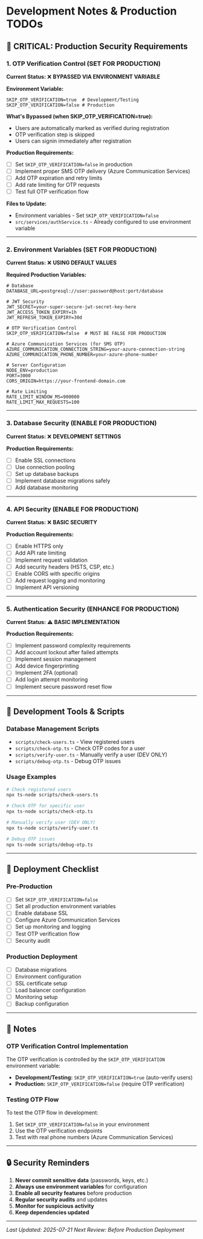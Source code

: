 # Development Notes & Production TODOs

## 🚨 CRITICAL: Production Security Requirements

### 1. OTP Verification Control (SET FOR PRODUCTION)

**Current Status:** ❌ **BYPASSED VIA ENVIRONMENT VARIABLE**

**Environment Variable:**
```env
SKIP_OTP_VERIFICATION=true  # Development/Testing
SKIP_OTP_VERIFICATION=false # Production
```

**What's Bypassed (when SKIP_OTP_VERIFICATION=true):**
- Users are automatically marked as verified during registration
- OTP verification step is skipped
- Users can signin immediately after registration

**Production Requirements:**
- [ ] Set `SKIP_OTP_VERIFICATION=false` in production
- [ ] Implement proper SMS OTP delivery (Azure Communication Services)
- [ ] Add OTP expiration and retry limits
- [ ] Add rate limiting for OTP requests
- [ ] Test full OTP verification flow

**Files to Update:**
- Environment variables - Set `SKIP_OTP_VERIFICATION=false`
- `src/services/authService.ts` - Already configured to use environment variable

---

### 2. Environment Variables (SET FOR PRODUCTION)

**Current Status:** ❌ **USING DEFAULT VALUES**

**Required Production Variables:**
```env
# Database
DATABASE_URL=postgresql://user:password@host:port/database

# JWT Security
JWT_SECRET=your-super-secure-jwt-secret-key-here
JWT_ACCESS_TOKEN_EXPIRY=1h
JWT_REFRESH_TOKEN_EXPIRY=30d

# OTP Verification Control
SKIP_OTP_VERIFICATION=false  # MUST BE FALSE FOR PRODUCTION

# Azure Communication Services (for SMS OTP)
AZURE_COMMUNICATION_CONNECTION_STRING=your-azure-connection-string
AZURE_COMMUNICATION_PHONE_NUMBER=your-azure-phone-number

# Server Configuration
NODE_ENV=production
PORT=3000
CORS_ORIGIN=https://your-frontend-domain.com

# Rate Limiting
RATE_LIMIT_WINDOW_MS=900000
RATE_LIMIT_MAX_REQUESTS=100
```

---

### 3. Database Security (ENABLE FOR PRODUCTION)

**Current Status:** ❌ **DEVELOPMENT SETTINGS**

**Production Requirements:**
- [ ] Enable SSL connections
- [ ] Use connection pooling
- [ ] Set up database backups
- [ ] Implement database migrations safely
- [ ] Add database monitoring

---

### 4. API Security (ENABLE FOR PRODUCTION)

**Current Status:** ❌ **BASIC SECURITY**

**Production Requirements:**
- [ ] Enable HTTPS only
- [ ] Add API rate limiting
- [ ] Implement request validation
- [ ] Add security headers (HSTS, CSP, etc.)
- [ ] Enable CORS with specific origins
- [ ] Add request logging and monitoring
- [ ] Implement API versioning

---

### 5. Authentication Security (ENHANCE FOR PRODUCTION)

**Current Status:** ⚠️ **BASIC IMPLEMENTATION**

**Production Requirements:**
- [ ] Implement password complexity requirements
- [ ] Add account lockout after failed attempts
- [ ] Implement session management
- [ ] Add device fingerprinting
- [ ] Implement 2FA (optional)
- [ ] Add login attempt monitoring
- [ ] Implement secure password reset flow

---

## 🔧 Development Tools & Scripts

### Database Management Scripts
- `scripts/check-users.ts` - View registered users
- `scripts/check-otp.ts` - Check OTP codes for a user
- `scripts/verify-user.ts` - Manually verify a user (DEV ONLY)
- `scripts/debug-otp.ts` - Debug OTP issues

### Usage Examples
```bash
# Check registered users
npx ts-node scripts/check-users.ts

# Check OTP for specific user
npx ts-node scripts/check-otp.ts

# Manually verify user (DEV ONLY)
npx ts-node scripts/verify-user.ts

# Debug OTP issues
npx ts-node scripts/debug-otp.ts
```

---

## 🚀 Deployment Checklist

### Pre-Production
- [ ] Set `SKIP_OTP_VERIFICATION=false`
- [ ] Set all production environment variables
- [ ] Enable database SSL
- [ ] Configure Azure Communication Services
- [ ] Set up monitoring and logging
- [ ] Test OTP verification flow
- [ ] Security audit

### Production Deployment
- [ ] Database migrations
- [ ] Environment configuration
- [ ] SSL certificate setup
- [ ] Load balancer configuration
- [ ] Monitoring setup
- [ ] Backup configuration

---

## 📝 Notes

### OTP Verification Control Implementation
The OTP verification is controlled by the `SKIP_OTP_VERIFICATION` environment variable:
- **Development/Testing:** `SKIP_OTP_VERIFICATION=true` (auto-verify users)
- **Production:** `SKIP_OTP_VERIFICATION=false` (require OTP verification)

### Testing OTP Flow
To test the OTP flow in development:
1. Set `SKIP_OTP_VERIFICATION=false` in your environment
2. Use the OTP verification endpoints
3. Test with real phone numbers (Azure Communication Services)

---

## 🔒 Security Reminders

1. **Never commit sensitive data** (passwords, keys, etc.)
2. **Always use environment variables** for configuration
3. **Enable all security features** before production
4. **Regular security audits** and updates
5. **Monitor for suspicious activity**
6. **Keep dependencies updated**

---

*Last Updated: 2025-07-21*
*Next Review: Before Production Deployment* 